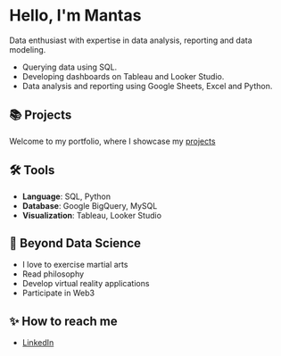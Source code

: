 # Hello, I'm Mantas

Data enthusiast with expertise in data analysis, reporting and data modeling.

- Querying data using SQL.
- Developing dashboards on Tableau and Looker Studio.
- Data analysis and reporting using Google Sheets, Excel and Python.

## 📚 Projects

Welcome to my portfolio, where I showcase my [projects](https://github.com/MantasTech/Data-Portfolio)

## 🛠️ Tools

- **Language**: SQL, Python
- **Database**: Google BigQuery, MySQL
- **Visualization**: Tableau, Looker Studio

## 🌄 Beyond Data Science

-  I love to exercise martial arts
-  Read philosophy 
-  Develop virtual reality applications
-  Participate in Web3


## ✨ How to reach me

- [LinkedIn](https://www.linkedin.com/in/mantastech)
